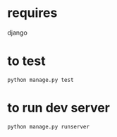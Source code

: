 # requires
django

# to test
`python manage.py test`

# to run dev server
`python manage.py runserver`